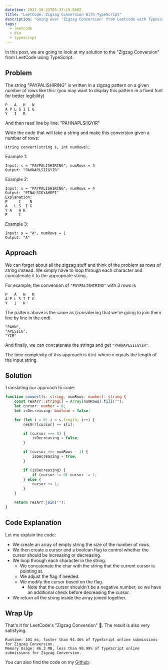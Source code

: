 ```yaml
---
datetime: 2022-10-23T05:37:15.568Z
title: "LeetCode: Zigzag Conversion With TypeScript"
description: "Going over 'Zigzag Conversion' from Leetcode with Typescript."
tags:
  - leetcode
  - dsa
  - typescript
---
```


In this post, we are going to look at my solution to the "Zigzag Conversion" from LeetCode using TypeScript.

## Problem

The string "PAYPALISHIRING" is written in a zigzag pattern on a given number of rows like this: (you may want to display this pattern in a fixed font for better legibility)

```
P   A   H   N
A P L S I I G
Y   I   R
```

And then read line by line: "PAHNAPLSIIGYIR"

Write the code that will take a string and make this conversion given a number of rows:

```
string convert(string s, int numRows);
```

Example 1:

```
Input: s = "PAYPALISHIRING", numRows = 3
Output: "PAHNAPLSIIGYIR"
```

Example 2:

```
Input: s = "PAYPALISHIRING", numRows = 4
Output: "PINALSIGYAHRPI"
Explanation:
P     I    N
A   L S  I G
Y A   H R
P     I
```

Example 3:

```
Input: s = "A", numRows = 1
Output: "A"
```

## Approach

We can forget about all the zigzag stuff and think of the problem as rows of string instead. We simply have to loop through each character and concatenate it to the appropriate string.

For example, the conversion of `"PAYPALISHIRING"` with 3 rows is

```
P   A   H   N
A P L S I I G
Y   I   R
```

The pattern above is the same as (considering that we're going to join them line by line in the end)

```
"PAHN",
"APLSIIG",
"YIR"
```

And finally, we can concatenate the strings and get `"PAHNAPLSIIGYIR"`.

The time complexity of this approach is `O(n)` where `n` equals the length of the input string.

## Solution

Translating our approach to code:

```ts
function convert(s: string, numRows: number): string {
	const resArr: string[] = Array(numRows).fill("");
	let cursor: number = 0;
	let isDecreasing: boolean = false;

	for (let i = 0; i < s.length; i++) {
		resArr[cursor] += s[i];

		if (cursor === 0) {
			isDecreasing = false;
		}

		if (cursor === numRows - 1) {
			isDecreasing = true;
		}

		if (isDecreasing) {
			if (cursor != 0) cursor -= 1;
		} else {
			cursor += 1;
		}
	}

	return resArr.join("");
}
```

## Code Explanation

Let me explain the code:

- We create an array of empty string the size of the number of rows.
- We then create a cursor and a boolean flag to control whether the cursor should be increasing or decreasing.
- We loop through each character in the string.
  - We concatenate the char with the string that the current cursor is pointing at.
  - We adjust the flag if needed.
  - We modify the cursor based on the flag.
    - Note that the cursor shouldn't be a negative number, so we have an additional check before decreasing the cursor.
- We return all the string inside the array joined together.

## Wrap Up

That's it for LeetCode's "Zigzag Conversion" 🎉. The result is also very satisfying.

```
Runtime: 101 ms, faster than 94.46% of TypeScript online submissions for Zigzag Conversion.
Memory Usage: 46.3 MB, less than 98.99% of TypeScript online submissions for Zigzag Conversion.
```

You can also find the code on my [Github](https://github.com/tanerijun/ts-leetcode).

